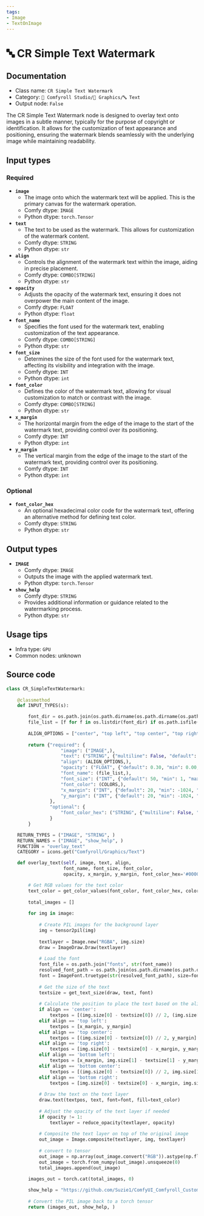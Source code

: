 ```yaml
---
tags:
- Image
- TextOnImage
---
```


# 🔤️ CR Simple Text Watermark
## Documentation
- Class name: `CR Simple Text Watermark`
- Category: `🧩 Comfyroll Studio/👾 Graphics/🔤 Text`
- Output node: `False`

The CR Simple Text Watermark node is designed to overlay text onto images in a subtle manner, typically for the purpose of copyright or identification. It allows for the customization of text appearance and positioning, ensuring the watermark blends seamlessly with the underlying image while maintaining readability.
## Input types
### Required
- **`image`**
    - The image onto which the watermark text will be applied. This is the primary canvas for the watermark operation.
    - Comfy dtype: `IMAGE`
    - Python dtype: `torch.Tensor`
- **`text`**
    - The text to be used as the watermark. This allows for customization of the watermark content.
    - Comfy dtype: `STRING`
    - Python dtype: `str`
- **`align`**
    - Controls the alignment of the watermark text within the image, aiding in precise placement.
    - Comfy dtype: `COMBO[STRING]`
    - Python dtype: `str`
- **`opacity`**
    - Adjusts the opacity of the watermark text, ensuring it does not overpower the main content of the image.
    - Comfy dtype: `FLOAT`
    - Python dtype: `float`
- **`font_name`**
    - Specifies the font used for the watermark text, enabling customization of the text appearance.
    - Comfy dtype: `COMBO[STRING]`
    - Python dtype: `str`
- **`font_size`**
    - Determines the size of the font used for the watermark text, affecting its visibility and integration with the image.
    - Comfy dtype: `INT`
    - Python dtype: `int`
- **`font_color`**
    - Defines the color of the watermark text, allowing for visual customization to match or contrast with the image.
    - Comfy dtype: `COMBO[STRING]`
    - Python dtype: `str`
- **`x_margin`**
    - The horizontal margin from the edge of the image to the start of the watermark text, providing control over its positioning.
    - Comfy dtype: `INT`
    - Python dtype: `int`
- **`y_margin`**
    - The vertical margin from the edge of the image to the start of the watermark text, providing control over its positioning.
    - Comfy dtype: `INT`
    - Python dtype: `int`
### Optional
- **`font_color_hex`**
    - An optional hexadecimal color code for the watermark text, offering an alternative method for defining text color.
    - Comfy dtype: `STRING`
    - Python dtype: `str`
## Output types
- **`IMAGE`**
    - Comfy dtype: `IMAGE`
    - Outputs the image with the applied watermark text.
    - Python dtype: `torch.Tensor`
- **`show_help`**
    - Comfy dtype: `STRING`
    - Provides additional information or guidance related to the watermarking process.
    - Python dtype: `str`
## Usage tips
- Infra type: `GPU`
- Common nodes: unknown


## Source code
```python
class CR_SimpleTextWatermark:
    
    @classmethod
    def INPUT_TYPES(s):

        font_dir = os.path.join(os.path.dirname(os.path.dirname(os.path.realpath(__file__))), "fonts")       
        file_list = [f for f in os.listdir(font_dir) if os.path.isfile(os.path.join(font_dir, f)) and f.lower().endswith(".ttf")]
               
        ALIGN_OPTIONS = ["center", "top left", "top center", "top right", "bottom left", "bottom center", "bottom right"]  
                   
        return {"required": {
                    "image": ("IMAGE",),
                    "text": ("STRING", {"multiline": False, "default": "@ your name"}),
                    "align": (ALIGN_OPTIONS,),
                    "opacity": ("FLOAT", {"default": 0.30, "min": 0.00, "max": 1.00, "step": 0.01}),
                    "font_name": (file_list,),
                    "font_size": ("INT", {"default": 50, "min": 1, "max": 1024}),                
                    "font_color": (COLORS,), 
                    "x_margin": ("INT", {"default": 20, "min": -1024, "max": 1024}),
                    "y_margin": ("INT", {"default": 20, "min": -1024, "max": 1024}),
                },
                "optional": {
                    "font_color_hex": ("STRING", {"multiline": False, "default": "#000000"}),
                }     
        }

    RETURN_TYPES = ("IMAGE", "STRING", )
    RETURN_NAMES = ("IMAGE", "show_help", )
    FUNCTION = "overlay_text"
    CATEGORY = icons.get("Comfyroll/Graphics/Text")

    def overlay_text(self, image, text, align,
                     font_name, font_size, font_color,
                     opacity, x_margin, y_margin, font_color_hex='#000000'):

        # Get RGB values for the text color  
        text_color = get_color_values(font_color, font_color_hex, color_mapping)
        
        total_images = []
        
        for img in image:
            
            # Create PIL images for the background layer
            img = tensor2pil(img)
            
            textlayer = Image.new("RGBA", img.size)
            draw = ImageDraw.Draw(textlayer)
            
            # Load the font
            font_file = os.path.join("fonts", str(font_name))             
            resolved_font_path = os.path.join(os.path.dirname(os.path.dirname(os.path.realpath(__file__))), font_file)
            font = ImageFont.truetype(str(resolved_font_path), size=font_size)
            
            # Get the size of the text
            textsize = get_text_size(draw, text, font)
            
            # Calculate the position to place the text based on the alignment
            if align == 'center':
                textpos = [(img.size[0] - textsize[0]) // 2, (img.size[1] - textsize[1]) // 2]
            elif align == 'top left':
                textpos = [x_margin, y_margin]
            elif align == 'top center':
                textpos = [(img.size[0] - textsize[0]) // 2, y_margin]    
            elif align == 'top right':
                textpos = [img.size[0] - textsize[0] - x_margin, y_margin]
            elif align == 'bottom left':
                textpos = [x_margin, img.size[1] - textsize[1] - y_margin]
            elif align == 'bottom center':
                textpos = [(img.size[0] - textsize[0]) // 2, img.size[1] - textsize[1] - y_margin]             
            elif align == 'bottom right':
                textpos = [img.size[0] - textsize[0] - x_margin, img.size[1] - textsize[1] - y_margin]
            
            # Draw the text on the text layer
            draw.text(textpos, text, font=font, fill=text_color)
            
            # Adjust the opacity of the text layer if needed
            if opacity != 1:
                textlayer = reduce_opacity(textlayer, opacity)
            
            # Composite the text layer on top of the original image
            out_image = Image.composite(textlayer, img, textlayer)
 
            # convert to tensor
            out_image = np.array(out_image.convert("RGB")).astype(np.float32) / 255.0
            out_image = torch.from_numpy(out_image).unsqueeze(0)
            total_images.append(out_image)

        images_out = torch.cat(total_images, 0)
        
        show_help = "https://github.com/Suzie1/ComfyUI_Comfyroll_CustomNodes/wiki/Text-Nodes#cr-simple-text-watermark"
 
        # Convert the PIL image back to a torch tensor
        return (images_out, show_help, )

```
